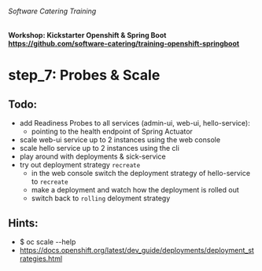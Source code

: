 ###### Software Catering Training
#### Workshop: Kickstarter Openshift & Spring Boot  https://github.com/software-catering/training-openshift-springboot
# step_7: Probes & Scale

## Todo:
* add Readiness Probes to all services (admin-ui, web-ui, hello-service):
  * pointing to the health endpoint of Spring Actuator
* scale web-ui service up to 2 instances using the web console
* scale hello service up to 2 instances using the cli
* play around with deployments & sick-service
* try out deployment strategy `recreate`
  * in the web console switch the deployment strategy of hello-service to `recreate`
  * make a deployment and watch how the deployment is rolled out
  * switch back to `rolling` deloyment strategy

## Hints:
* $ oc scale --help
* https://docs.openshift.org/latest/dev_guide/deployments/deployment_strategies.html
